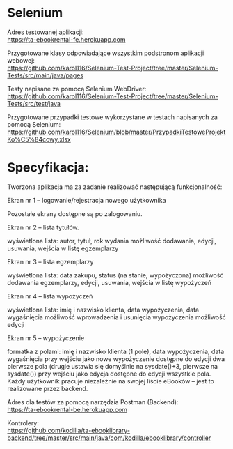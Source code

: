 # Selenium
Adres testowanej aplikacji:\
https://ta-ebookrental-fe.herokuapp.com

Przygotowane klasy odpowiadające wszystkim podstronom aplikacji webowej:\
https://github.com/karol116/Selenium-Test-Project/tree/master/Selenium-Tests/src/main/java/pages

Testy napisane za pomocą Selenium WebDriver:\
https://github.com/karol116/Selenium-Test-Project/tree/master/Selenium-Tests/src/test/java

Przygotowane przypadki testowe wykorzystane w testach napisanych za pomocą Selenium:\
https://github.com/karol116/Selenium/blob/master/PrzypadkiTestoweProjektKo%C5%84cowy.xlsx

# Specyfikacja:

Tworzona aplikacja ma za zadanie realizować następującą funkcjonalność:

Ekran nr 1 – logowanie/rejestracja nowego użytkownika

Pozostałe ekrany dostępne są po zalogowaniu.

Ekran nr 2 – lista tytułów.

wyświetlona lista: autor, tytuł, rok wydania
możliwość dodawania, edycji, usuwania, wejścia w listę egzemplarzy

Ekran nr 3 – lista egzemplarzy

wyświetlona lista: data zakupu, status (na stanie, wypożyczona)
możliwość dodawania egzemplarzy, edycji, usuwania, wejścia w listę wypożyczeń

Ekran nr 4 – lista wypożyczeń

wyświetlona lista: imię i nazwisko klienta, data wypożyczenia, data wygaśnięcia
możliwość wprowadzenia i usunięcia wypożyczenia
możliwość edycji

Ekran nr 5 – wypożyczenie

formatka z polami: imię i nazwisko klienta (1 pole), data wypożyczenia, data wygaśnięcia
przy wejściu jako nowe wypożyczenie dostępne do edycji dwa pierwsze pola (drugie ustawia się domyślnie na sysdate()+3, pierwsze na sysdate())
przy wejściu jako edycja dostępne do edycji wszystkie pola.
Każdy użytkownik pracuje niezależnie na swojej liście eBooków – jest to realizowane przez backend.

Adres dla testów za pomocą narzędzia Postman (Backend):\
https://ta-ebookrental-be.herokuapp.com

Kontrolery:\
https://github.com/kodilla/ta-ebooklibrary-backend/tree/master/src/main/java/com/kodilla/ebooklibrary/controller
